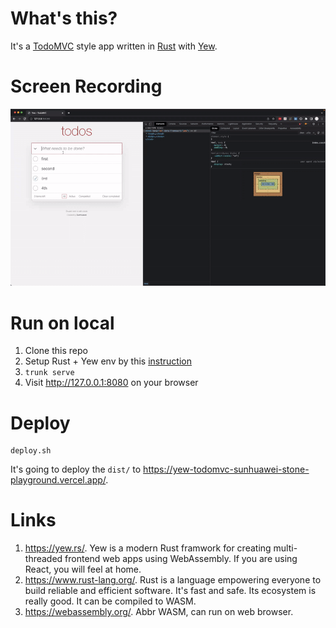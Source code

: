 # What's this?

It's a [TodoMVC](https://todomvc.com/) style app written in [Rust](https://www.rust-lang.org/) with [Yew](https://yew.rs/).

# Screen Recording

![Recording](./recording.gif)

# Run on local

1. Clone this repo
2. Setup Rust + Yew env by this [instruction](https://yew.rs/docs/getting-started/introduction)
3. `trunk serve`
4. Visit http://127.0.0.1:8080 on your browser

# Deploy

```
deploy.sh
```

It's going to deploy the `dist/` to https://yew-todomvc-sunhuawei-stone-playground.vercel.app/.

# Links

1. https://yew.rs/. Yew is a modern Rust framwork for creating multi-threaded frontend web apps using WebAssembly. If you are using React, you will feel at home.
2. https://www.rust-lang.org/. Rust is a language empowering everyone to build reliable and efficient software. It's fast and safe. Its ecosystem is really good. It can be compiled to WASM.
3. https://webassembly.org/. Abbr WASM, can run on web browser.
